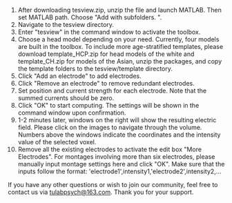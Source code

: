 1. After downloading tesview.zip, unzip the file and launch MATLAB. Then set MATLAB path. Choose "Add with subfolders. ".
2. Navigate to the tesview directory.
3. Enter "tesview" in the command window to activate the toolbox.
4. Choose a head model depending on your need. Currently, four models are built in the toolbox. To include more age-stratified templates, please download template_HCP.zip for head models of the white and template_CH.zip for models of the Asian, unzip the packages, and copy the template folders to the tesview/template directory.
5. Click "Add an electrode" to add electrodes.
6. Click "Remove an electrode" to remove redundant electrodes.
7. Set position and current strength for each electrode. Note that the summed currents should be zero.
8. Click "OK" to start computing. The settings will be shown in the command window upon confirmation.
9. 1-2 minutes later, windows on the right will show the resulting electric field. Please click on the images to navigate through the volume. Numbers above the windows indicate the coordinates and the intensity value of the selected voxel.
10. Remove all the existing electrodes to activate the edit box "More Electrodes". For montages involving more than six electrodes, please manually input montage settings here and click "OK". Make sure that the inputs follow the format: 'electrode1',intensity1,'electrode2',intensity2,...

If you have any other questions or wish to join our community, feel free to contact us via tulabpsych@163.com. Thank you for your support.
